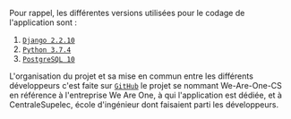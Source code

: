 Pour rappel, les différentes versions utilisées pour le codage de l'application sont :
1. [`Django 2.2.10`](https://docs.djangoproject.com/en/3.0/releases/2.2.10/)
2. [`Python 3.7.4`](https://www.python.org/downloads/release/python-374/)
3. [`PostgreSQL 10`](https://www.postgresql.org/download/)

L'organisation du projet et sa mise en commun entre les différents développeurs c'est faite sur [`GitHub`](https://github.com/) le projet se nommant We-Are-One-CS en référence à l'entreprise We Are One, à qui l'application est dédiée, et à CentraleSupelec, école d'ingénieur dont faisaient parti les développeurs. 
